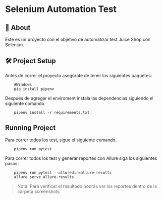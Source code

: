 # Selenium Automation Test #

## :page_facing_up: About ##
Este es un proyecto con el objetivo de automatizar test Juice Shop con Seleniun.

## :hammer_and_wrench: Project Setup ##
Antes de correr el proyecto asegúrate de tener los siguientes paquetes:

```shell
    #Windows
    pip install pipenv
```

Después de agregar el enviroment instala las dependencias siguiendo el siguiente comando.

```shell
    pipenv install -r requirements.txt
```

## Running Project ##

Para correr todos los test, sigue el siguiente comando.
```shell
    pipenv run pytest
```

Para correr todos los test y generar reportes con Allure siga los siguientes pasos:

```shell
    pipenv run pytest --alluredir=allure-results
    allure serve allure-results
```

> Nota: Para verificar el resultado podrás ver los reportes dentro de la carpeta screenshots